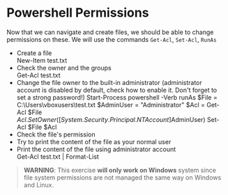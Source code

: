 # Powershell Permissions

Now that we can navigate and create files, we should be able to change permissions on these. We will use the commands `Get-Acl`, `Set-Acl`, `RunAs`

- Create a file  
  New-Item test.txt
- Check the owner and the groups  
  Get-Acl test.txt
- Change the file owner to the built-in administrator (administrator account is disabled by default, check how to enable it. Don't forget to set a strong password!) 
  Start-Process powershell -Verb runAs
  $File = C:\Users\vboxusers\test.txt
  $AdminUser = "Administrator"
  $Acl = Get-Acl $File
  $Acl.SetOwner([System.Security.Principal.NTAccount]$AdminUser)
  Set-Acl $File $Acl
- Check the file's permission
- Try to print the content of the file as your normal user
- Print the content of the file using administrator account  
  Get-Acl test.txt | Format-List

> **WARNING**: This exercise **will only work on Windows** system since file system permissions are not managed the same way on Windows and Linux.
